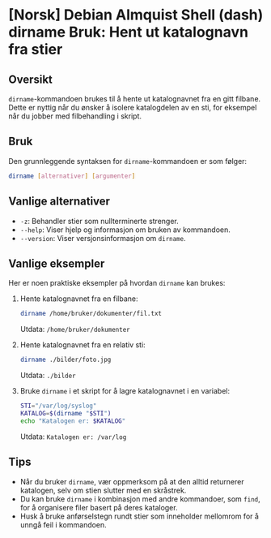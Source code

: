 # [Norsk] Debian Almquist Shell (dash) dirname Bruk: Hent ut katalognavn fra stier

## Oversikt
`dirname`-kommandoen brukes til å hente ut katalognavnet fra en gitt filbane. Dette er nyttig når du ønsker å isolere katalogdelen av en sti, for eksempel når du jobber med filbehandling i skript.

## Bruk
Den grunnleggende syntaksen for `dirname`-kommandoen er som følger:

```bash
dirname [alternativer] [argumenter]
```

## Vanlige alternativer
- `-z`: Behandler stier som nullterminerte strenger.
- `--help`: Viser hjelp og informasjon om bruken av kommandoen.
- `--version`: Viser versjonsinformasjon om `dirname`.

## Vanlige eksempler
Her er noen praktiske eksempler på hvordan `dirname` kan brukes:

1. Hente katalognavnet fra en filbane:
   ```bash
   dirname /home/bruker/dokumenter/fil.txt
   ```
   Utdata: `/home/bruker/dokumenter`

2. Hente katalognavnet fra en relativ sti:
   ```bash
   dirname ./bilder/foto.jpg
   ```
   Utdata: `./bilder`

3. Bruke `dirname` i et skript for å lagre katalognavnet i en variabel:
   ```bash
   STI="/var/log/syslog"
   KATALOG=$(dirname "$STI")
   echo "Katalogen er: $KATALOG"
   ```
   Utdata: `Katalogen er: /var/log`

## Tips
- Når du bruker `dirname`, vær oppmerksom på at den alltid returnerer katalogen, selv om stien slutter med en skråstrek.
- Du kan bruke `dirname` i kombinasjon med andre kommandoer, som `find`, for å organisere filer basert på deres kataloger.
- Husk å bruke anførselstegn rundt stier som inneholder mellomrom for å unngå feil i kommandoen.